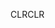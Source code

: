 <span data-ttu-id="8dc78-101">CLR</span><span class="sxs-lookup"><span data-stu-id="8dc78-101">CLR</span></span>